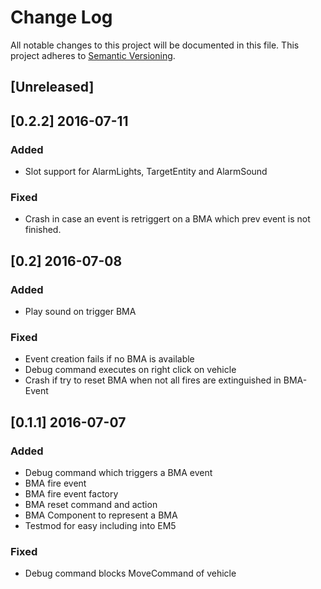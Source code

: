 # Change Log
All notable changes to this project will be documented in this file.
This project adheres to [Semantic Versioning](http://semver.org/).

## [Unreleased]

## [0.2.2] 2016-07-11
### Added
- Slot support for AlarmLights, TargetEntity and AlarmSound

### Fixed
- Crash in case an event is retriggert on a BMA which prev event is not finished.

## [0.2] 2016-07-08
### Added
- Play sound on trigger BMA

### Fixed
- Event creation fails if no BMA is available
- Debug command executes on right click on vehicle
- Crash if try to reset BMA when not all fires are extinguished in BMA-Event

## [0.1.1] 2016-07-07
### Added
- Debug command which triggers a BMA event
- BMA fire event
- BMA fire event factory
- BMA reset command and action
- BMA Component to represent a BMA
- Testmod for easy including into EM5

### Fixed
- Debug command blocks MoveCommand of vehicle
